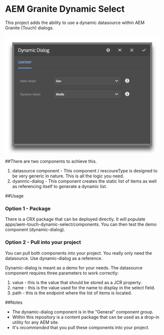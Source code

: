 # AEM Granite Dynamic Select

This project adds the ability to use a dynamic datasource within AEM Granite (Touch) dialogs.

![Dynamic Select](https://raw.githubusercontent.com/auniverseaway/aem-touch-dialog-select/master/assets/thumbnail.png)

##There are two components to achieve this.

1. datasource component - This component / rescoureType is designed to be very generic in nature. This is all the logic you need.
2. dyanmic-dialog - This component creates the static list of items as well as referencing itself to generate a dynamic list.

##Usage

### Option 1 - Package
There is a CRX package that can be deployed directly. It will populate apps/aem-touch-dynamic-select/components. You can then test the demo component (dynamic-dialog).

### Option 2 - Pull into your project
You can pull both components into your project. You really only need the datasource. Use dynamic-dialog as a reference.

Dynamic-dialog is meant as a demo for your needs. The datasource component requires three parameters to work correctly:

1. value - this is the value that should be stored as a JCR property.
2. name - this is the value used for the name to display in the select field.
3. path - this is the endpoint where the list of items is located.

##Notes

* The dynamic-dialog component is in the "General" component group.
* Within this repository is a content package that can be used as a drop-in utility for any AEM site. 
* It's *recommended* that you pull these components into your project.